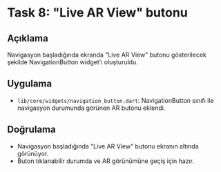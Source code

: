 # Task 8: "Live AR View" butonu

## Açıklama
Navigasyon başladığında ekranda "Live AR View" butonu gösterilecek şekilde NavigationButton widget'ı oluşturuldu.

## Uygulama
- `lib/core/widgets/navigation_button.dart`: NavigationButton sınıfı ile navigasyon durumunda görünen AR butonu eklendi.

## Doğrulama
- Navigasyon başladığında "Live AR View" butonu ekranın altında görünüyor.
- Buton tıklanabilir durumda ve AR görünümüne geçiş için hazır. 